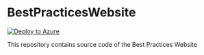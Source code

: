 # BestPracticesWebsite

[![Deploy to Azure](https://aka.ms/deploytoazurebutton)](https://portal.azure.com/#create/Microsoft.Template/uri/https%3A%2F%2Fraw.githubusercontent.com%2FOffice-of-Systems-Integration-TASC%2FBestPracticesWebsite%2Fmain%2FAzureWPdeploy.json)

This repository contains source code of the Best Practices Website
